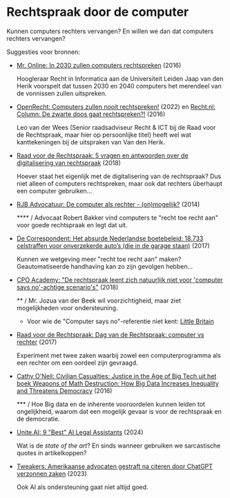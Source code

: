 # Rechtspraak door de computer

Kunnen computers rechters vervangen? En willen we dan dat computers rechters vervangen?

Suggesties voor bronnen:

- [Mr. Online: In 2030 zullen computers rechtspreken](https://www.mr-online.nl/in-2030-zullen-computers-rechtspreken/) (2016)

  Hoogleraar Recht in Informatica aan de Universiteit Leiden Jaap van den Herik voorspelt dat tussen 2030 en 2040 computers het merendeel van de vonnissen zullen uitspreken.

- [OpenRecht: Computers zullen nooit rechtspreken!](https://web.archive.org/web/20220814080228/https://www.openrecht.nl/commentaar/e5b18b58-f90c-4960-850b-f3e34eb100bb/) (2022) en [Recht.nl: Column: De zwarte doos gaat rechtspreken?!](https://www.recht.nl/5822486b48edcf151603/column-de-zwarte-doos-gaat-rechtspreken) (2016)

  Leo van der Wees (Senior raadsadviseur Recht & ICT bij de Raad voor de Rechtspraak, maar hier op persoonlijke titel) heeft wel wat kanttekeningen bij de uitspraken van Van den Herik.

- [Raad voor de Rechtspraak: 5 vragen en antwoorden over de digitalisering van rechtspraak](https://www.rechtspraak.nl/Organisatie-en-contact/Organisatie/Raad-voor-de-rechtspraak/Nieuws/Paginas/5-vragen-en-antwoorden-over-de-digitalisering-van-rechtspraak.aspx) (2018)

  Hoever staat het eigenlijk met de digitalisering van de rechtspraak? Dus niet alleen of computers rechtspreken, maar ook dat rechters überhaupt een computer gebruiken...

- [RJB Advocatuur: De computer als rechter - (on)mogelijk?](https://rjbadvocatuur.nl/rjblog/de-computer-als-rechter/) (2014)

  \*\*\*\* / Advocaat Robert Bakker vind computers te "recht toe recht aan" voor goede rechtspraak en legt dat uit.

- [De Correspondent: Het absurde Nederlandse boetebeleid: 18.733 celstraffen voor onverzekerde auto’s (die in de garage staan)](https://decorrespondent.nl/6661/het-absurde-nederlandse-boetebeleid-18-733-celstraffen-voor-onverzekerde-auto-s-die-in-de-garage-staan/c95e4586-cf9f-08b5-27c4-0c10b9bc6563) (2017)

  Kunnen we wetgeving meer "recht toe recht aan" maken? Geautomatiseerde handhaving kan zo zijn gevolgen hebben...

- [CPO Academy: "De rechtspraak leent zich natuurlijk niet voor 'computer says no'-achtige scenario's"](https://web.archive.org/web/20231204071203/https://www.ru.nl/cpo/academy/columns/rechtspraak-leent-natuurlijk-computer-says-no/) (2018)

  \*\* / Mr. Jozua van der Beek wil voorzichtigheid, maar ziet mogelijkheden voor ondersteuning.

  - Voor wie de "Computer says no"-referentie niet kent: [Little Britain](https://www.youtube.com/watch?v=x0YGZPycMEU)

- [Raad voor de Rechtspraak: Dag van de Rechtspraak: computer vs rechter](https://www.rechtspraak.nl/Organisatie-en-contact/Organisatie/Raad-voor-de-rechtspraak/Nieuws/Paginas/Dag-van-de-Rechtspraak-computer-vs-rechter.aspx) (2017)

  Experiment met twee zaken waarbij zowel een computerprogramma als een rechter om een oordeel zijn gevraagd.

- [Cathy O'Neil: Civilian Casualties: Justice in the Age of Big Tech uit het boek Weapons of Math Destruction: How Big Data Increases Inequality and Threatens Democracy](https://quadraam.sharepoint.com/:b:/s/QH991117889/EeFMqK2UE9lDs2c-AqDGcD8BIyOXe3GYI0i0L-qB64mOmg?e=hWbtir) (2016)

  \*\*\* / Hoe Big data en de inherente vooroordelen kunnen leiden tot ongelijkheid, waarom dat een mogelijk gevaar is voor de rechtspraak en de democratie.

- [Unite.AI: 9 "Best" AI Legal Assistants](https://www.unite.ai/best-ai-legal-assistants/) (2024)

  Wat is de *state of the art*? En sinds wanneer gebruiken we sarcastische quotes in artikelkoppen?

- [Tweakers: Amerikaanse advocaten gestraft na citeren door ChatGPT verzonnen zaken](https://tweakers.net/nieuws/211116/amerikaanse-advocaten-gestraft-na-citeren-door-chatgpt-verzonnen-zaken.html) (2023)

  Ook AI als ondersteuning gaat niet altijd goed.
